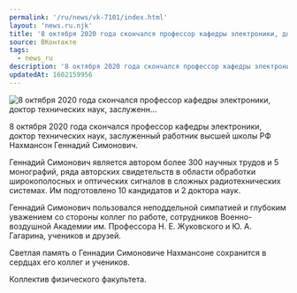 ```yaml
---
permalink: '/ru/news/vk-7101/index.html'
layout: 'news.ru.njk'
title: '8 октября 2020 года скончался профессор кафедры электроники, доктор технических наук, заслуженн'
source: ВКонтакте
tags:
  - news_ru
description: '8 октября 2020 года скончался профессор кафедры электроники, доктор технических наук, заслуженн…'
updatedAt: 1602159956
---
```

![8 октября 2020 года скончался профессор кафедры электроники, доктор технических наук, заслуженн…](https://sun9-14.userapi.com/impg/PJEWAf60SpvkeHhILWu-beEwavuSei0yn8H9Fw/uq5fdKtIg1k.jpg?size=194x219&quality=96&proxy=1&sign=630a5a51f333a8ced2354bb48a5bf1a9&c_uniq_tag=yvfAHoVO2MVSoPGemCA1wMZlBcA4fZCL898DljHri1c&type=album)

8 октября 2020 года скончался профессор кафедры электроники, доктор технических наук, заслуженный работник высшей школы РФ Нахмансон Геннадий Симонович.

Геннадий Симонович является автором более 300 научных трудов и 5 монографий, ряда авторских свидетельств в области обработки широкополосных и оптических сигналов в сложных радиотехнических системах. Им подготовлено 10 кандидатов и 2 доктора наук.

Геннадий Симонович пользовался неподдельной симпатией и глубоким уважением со стороны коллег по работе, сотрудников Военно-воздушной Академии им. Профессора Н. Е. Жуковского и Ю. А. Гагарина, учеников и друзей.

Светлая память о Геннадии Симоновиче Нахмансоне сохранится в сердцах его коллег и учеников.

Коллектив физического факультета.
